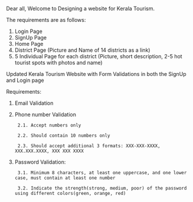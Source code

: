 Dear all,
Welcome to Designing a website for Kerala Tourism. 

The requirements are as follows:
1. Login Page
2. SignUp Page
3. Home Page
4. District Page (Picture and Name of 14 districts as a link)
5. 5 Individual Page for each district (Picture, short description, 2-5 hot tourist spots with photos and name)

Updated Kerala Tourism Website with Form Validations in both the SignUp and Login page

Requirements:

1. Email Validation

2. Phone number Validation 

        2.1. Accept numbers only
		
        2.2. Should contain 10 numbers only
		
        2.3. Should accept additional 3 formats: XXX-XXX-XXXX, XXX.XXX.XXXX, XXX XXX XXXX
		
 3. Password Validation:
 
         3.1. Minimum 8 characters, at least one uppercase, and one lower case, must contain at least one number
		 
         3.2. Indicate the strength(strong, medium, poor) of the password using different colors(green, orange, red)
